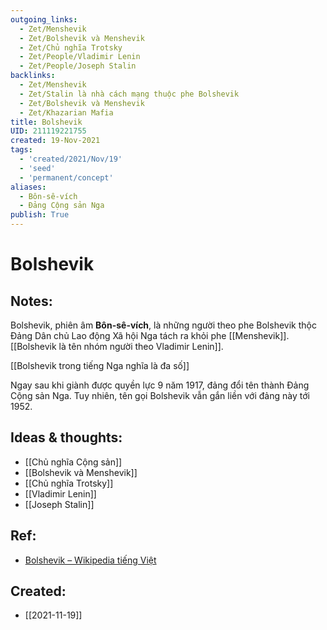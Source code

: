 ```yaml
---
outgoing_links:
  - Zet/Menshevik
  - Zet/Bolshevik và Menshevik
  - Zet/Chủ nghĩa Trotsky
  - Zet/People/Vladimir Lenin
  - Zet/People/Joseph Stalin
backlinks:
  - Zet/Menshevik
  - Zet/Stalin là nhà cách mạng thuộc phe Bolshevik
  - Zet/Bolshevik và Menshevik
  - Zet/Khazarian Mafia
title: Bolshevik
UID: 211119221755
created: 19-Nov-2021
tags:
  - 'created/2021/Nov/19'
  - 'seed'
  - 'permanent/concept'
aliases:
  - Bôn-sê-vích
  - Đảng Cộng sản Nga
publish: True
---
```

# Bolshevik

## Notes:
Bolshevik, phiên âm **Bôn-sê-vích**, là những người theo phe Bolshevik thộc Đảng Dân chủ Lao động Xã hội Nga tách ra khỏi phe [[Menshevik]]. [[Bolshevik là tên nhóm người theo Vladimir Lenin]].

[[Bolshevik trong tiếng Nga nghĩa là đa số]]

Ngay sau khi giành được quyền lực 9 năm 1917, đảng đổi tên thành Đảng Cộng sản Nga. Tuy nhiên, tên gọi Bolshevik vẫn gắn liền với đảng này tới 1952.

## Ideas & thoughts:
- [[Chủ nghĩa Cộng sản]]
- [[Bolshevik và Menshevik]]
- [[Chủ nghĩa Trotsky]]
- [[Vladimir Lenin]]
- [[Joseph Stalin]]

## Ref:
- [Bolshevik – Wikipedia tiếng Việt](https://vi.wikipedia.org/wiki/Bolshevik)
## Created:
- [[2021-11-19]]
